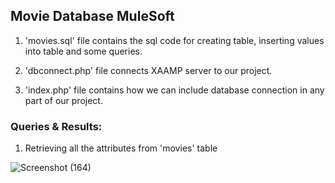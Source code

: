 ## Movie Database MuleSoft

1. 'movies.sql' file contains the sql code for creating table, inserting values into table and some queries.

2. 'dbconnect.php' file connects XAAMP server to our project.

3. 'index.php' file contains how we can include database connection in any part of our project.

### Queries & Results:

1. Retrieving all the attributes from 'movies' table

![Screenshot (164)](https://user-images.githubusercontent.com/53591334/136576635-50d7c80c-a355-465c-b532-7c6c97cc7015.png)

